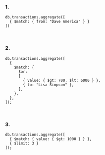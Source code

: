 ### 1. 
~~~
db.transactions.aggregate([
  { $match: { from: "Dave America" } }
])
~~~
<br>

### 2. 
~~~
db.transactions.aggregate([
  { 
    $match: { 
      $or:
      [
        { value: { $gt: 700, $lt: 6000 } },
        { to: "Lisa Simpson" },
      ],
    },
  },
]);
~~~
<br>

### 3. 
~~~
db.transactions.aggregate([
  { $match: { value: { $gt: 1000 } } },
  { $limit: 3 }
]);
~~~
<br>
